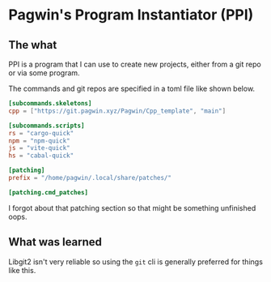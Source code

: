 # Pagwin's Program Instantiator (PPI)

## The what

PPI is a program that I can use to create new projects, either from a git repo or via some program.

The commands and git repos are specified in a toml file like shown below.

```toml
[subcommands.skeletons]
cpp = ["https://git.pagwin.xyz/Pagwin/Cpp_template", "main"]

[subcommands.scripts]
rs = "cargo-quick"
npm = "npm-quick"
js = "vite-quick"
hs = "cabal-quick"

[patching]
prefix = "/home/pagwin/.local/share/patches/"

[patching.cmd_patches]
```

I forgot about that patching section so that might be something unfinished oops.

## What was learned

Libgit2 isn't very reliable so using the `git` cli is generally preferred for things like this.
